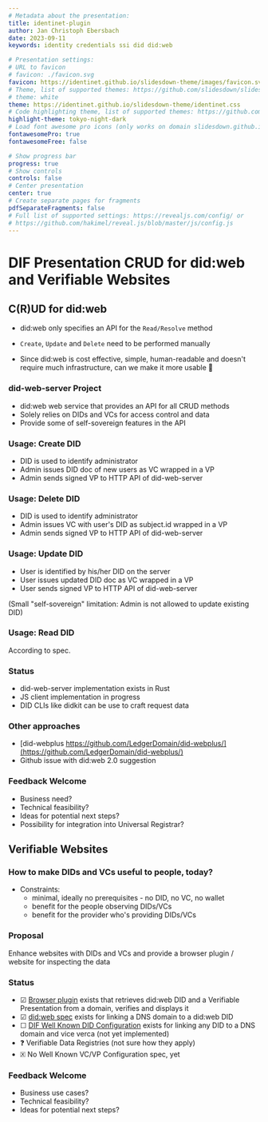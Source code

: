 ```yaml
---
# Metadata about the presentation:
title: identinet-plugin
author: Jan Christoph Ebersbach
date: 2023-09-11
keywords: identity credentials ssi did did:web

# Presentation settings:
# URL to favicon
# favicon: ./favicon.svg
favicon: https://identinet.github.io/slidesdown-theme/images/favicon.svg
# Theme, list of supported themes: https://github.com/slidesdown/slidesdown/tree/main/docs/reveal.js/dist/theme
# theme: white
theme: https://identinet.github.io/slidesdown-theme/identinet.css
# Code highlighting theme, list of supported themes: https://github.com/slidesdown/slidesdown/tree/main/docs/reveal.js/plugin/highlight
highlight-theme: tokyo-night-dark
# Load font awesome pro icons (only works on domain slidesdown.github.io) free icons work everywhere. If both are enabled the pro icons are loaded
fontawesomePro: true
fontawesomeFree: false

# Show progress bar
progress: true
# Show controls
controls: false
# Center presentation
center: true
# Create separate pages for fragments
pdfSeparateFragments: false
# Full list of supported settings: https://revealjs.com/config/ or
# https://github.com/hakimel/reveal.js/blob/master/js/config.js
---
```


# DIF Presentation CRUD for did:web and Verifiable Websites

## C(R)UD for did:web

- did:web only specifies an API for the `Read/Resolve` method
- `Create`, `Update` and `Delete` need to be performed manually

- Since did:web is cost effective, simple, human-readable and doesn't require
  much infrastructure, can we make it more usable 🤔

### did-web-server Project

- did:web web service that provides an API for all CRUD methods
- Solely relies on DIDs and VCs for access control and data
- Provide some of self-sovereign features in the API

### Usage: Create DID

- DID is used to identify administrator
- Admin issues DID doc of new users as VC wrapped in a VP
- Admin sends signed VP to HTTP API of did-web-server

### Usage: Delete DID

- DID is used to identify administrator
- Admin issues VC with user's DID as subject.id wrapped in a VP
- Admin sends signed VP to HTTP API of did-web-server

### Usage: Update DID

- User is identified by his/her DID on the server
- User issues updated DID doc as VC wrapped in a VP
- User sends signed VP to HTTP API of did-web-server

(Small "self-sovereign" limitation: Admin is not allowed to update existing DID)

### Usage: Read DID

According to spec.

### Status

- did-web-server implementation exists in Rust
- JS client implementation in progress
- DID CLIs like didkit can be use to craft request data

### Other approaches

- [did-webplus https://github.com/LedgerDomain/did-webplus/](https://github.com/LedgerDomain/did-webplus/)
- Github issue with did:web 2.0 suggestion

### Feedback Welcome

- Business need?
- Technical feasibility?
- Ideas for potential next steps?
- Possibility for integration into Universal Registrar?

## Verifiable Websites

### How to make DIDs and VCs useful to people, today?

- Constraints:
  - minimal, ideally no prerequisites - no DID, no VC, no wallet
  - benefit for the people observing DIDs/VCs
  - benefit for the provider who's providing DIDs/VCs

### Proposal

Enhance websites with DIDs and VCs and provide a browser plugin / website for
inspecting the data

### Status

- ☑ [Browser plugin](https://github.com/identinet/identinet-plugin) exists that
  retrieves did:web DID and a Verifiable Presentation from a domain, verifies
  and displays it
- ☑ [did:web spec](https://w3c-ccg.github.io/did-method-web/) exists for linking
  a DNS domain to a did:web DID
- ☐
  [DIF Well Known DID Configuration](https://identity.foundation/.well-known/resources/did-configuration/)
  exists for linking any DID to a DNS domain and vice verca (not yet
  implemented)
- ❓ Verifiable Data Registries (not sure how they apply)
- 🗵 No Well Known VC/VP Configuration spec, yet

### Feedback Welcome

- Business use cases?
- Technical feasibility?
- Ideas for potential next steps?
